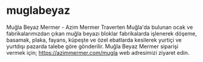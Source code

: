 # muglabeyaz
Muğla Beyaz Mermer - Azim Mermer Traverten
Muğla'da bulunan ocak ve fabrikalarımızdan çıkan muğla beyazı bloklar fabrikalarda işlenerek döşeme, basamak, plaka, fayans, küpeşte ve özel ebatlarda kesilerek yurtiçi ve yurtdışı pazarda talebe göre gönderilir.
Muğla Beyaz Mermer siparişi vermek için; https://azimmermer.com/mugla web adresimizi ziyaret edin.

